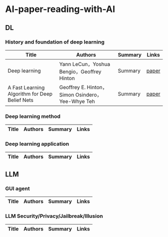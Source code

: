  # AI-paper-reading-with-AI
 
 ## DL

 ### History and foundation of deep learning
 |Title|Authors|Summary|Links|
 |-----|-------|-------|-----|
 |Deep learning|Yann LeCun，Yoshua Bengio，Geoffrey Hinton|Summary|[paper](https://www.nature.com/articles/nature14539)|
 |A Fast Learning Algorithm for Deep Belief Nets|Geoffrey E. Hinton，Simon Osindero，Yee-Whye Teh|Summary|[paper](https://direct.mit.edu/neco/article/18/7/1527-1554/7065)|

 ### Deep learning method
 |Title|Authors|Summary|Links|
 |-----|-------|-------|-----|

 ### Deep learning application
 |Title|Authors|Summary|Links|
 |-----|-------|-------|-----|
 



 ## LLM

 ### GUI agent
 |Title|Authors|Summary|Links|
 |-----|-------|-------|-----|

 ### LLM Security/Privacy/Jailbreak/Illusion
 |Title|Authors|Summary|Links|
 |-----|-------|-------|-----|

















 
 
